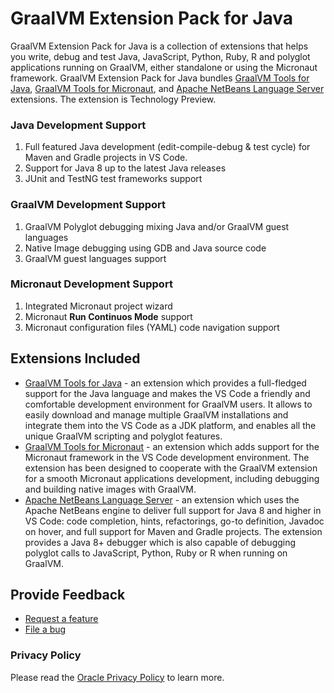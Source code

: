 # GraalVM Extension Pack for Java

GraalVM Extension Pack for Java is a collection of extensions that helps you write, debug and test Java, JavaScript, Python, Ruby, R and polyglot applications running on GraalVM, either standalone or using the Micronaut framework.
GraalVM Extension Pack for Java bundles [GraalVM Tools for Java](https://marketplace.visualstudio.com/items?itemName=oracle-labs-graalvm.graalvm), [GraalVM Tools for Micronaut](https://marketplace.visualstudio.com/items?itemName=oracle-labs-graalvm.micronaut), and [Apache NetBeans Language Server](https://marketplace.visualstudio.com/items?itemName=asf.apache-netbeans-java) extensions.
The extension is Technology Preview.

### Java Development Support
1. Full featured Java development (edit-compile-debug & test cycle) for Maven and Gradle projects in VS Code.
2. Support for Java 8 up to the latest Java releases
3. JUnit and TestNG test frameworks support

### GraalVM Development Support
1. GraalVM Polyglot debugging mixing Java and/or GraalVM guest languages
2. Native Image debugging using GDB and Java source code
3. GraalVM guest languages support

### Micronaut Development Support
1. Integrated Micronaut project wizard
2. Micronaut __Run Continuos Mode__ support
3. Micronaut configuration files (YAML) code navigation support

## Extensions Included

* [GraalVM Tools for Java](https://marketplace.visualstudio.com/items?itemName=oracle-labs-graalvm.graalvm) - an extension which provides a full-fledged support for the Java language and makes the VS Code a friendly and comfortable development environment for GraalVM users. It allows to easily download and manage multiple GraalVM installations and integrate them into the VS Code as a JDK platform, and enables all the unique GraalVM scripting and polyglot features.
* [GraalVM Tools for Micronaut](https://marketplace.visualstudio.com/items?itemName=oracle-labs-graalvm.micronaut) - an extension which adds support for the Micronaut framework in the VS Code development environment. The extension has been designed to cooperate with the GraalVM extension for a smooth Micronaut applications development, including debugging and building native images with GraalVM.
* [Apache NetBeans Language Server](https://marketplace.visualstudio.com/items?itemName=asf.apache-netbeans-java) - an extension which uses the Apache NetBeans engine to deliver full support for Java 8 and higher in VS Code: code completion, hints, refactorings, go-to definition, Javadoc on hover, and full support for Maven and Gradle projects. The extension provides a Java 8+ debugger which is also capable of debugging polyglot calls to JavaScript, Python, Ruby or R when running on GraalVM.

## Provide Feedback

* [Request a feature](https://github.com/graalvm/vscode-extensions/issues/new?labels=enhancement)
* [File a bug](https://github.com/graalvm/vscode-extensions/issues/new?labels=bug)

### Privacy Policy

Please read the [Oracle Privacy Policy](https://www.oracle.com/legal/privacy/privacy-policy.html) to learn more.
